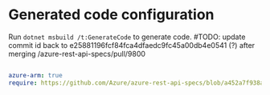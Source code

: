 # Generated code configuration

Run `dotnet msbuild /t:GenerateCode` to generate code.
#TODO: update commit id back to e25881196fcf84fca4dfaedc9fc45a00db4e0541 (?) after merging /azure-rest-api-specs/pull/9800

``` yaml

azure-arm: true
require: https://github.com/Azure/azure-rest-api-specs/blob/a452a7f938aac0e92cc87e1360ef2d435b177033/specification/network/resource-manager/readme.md
 
```
